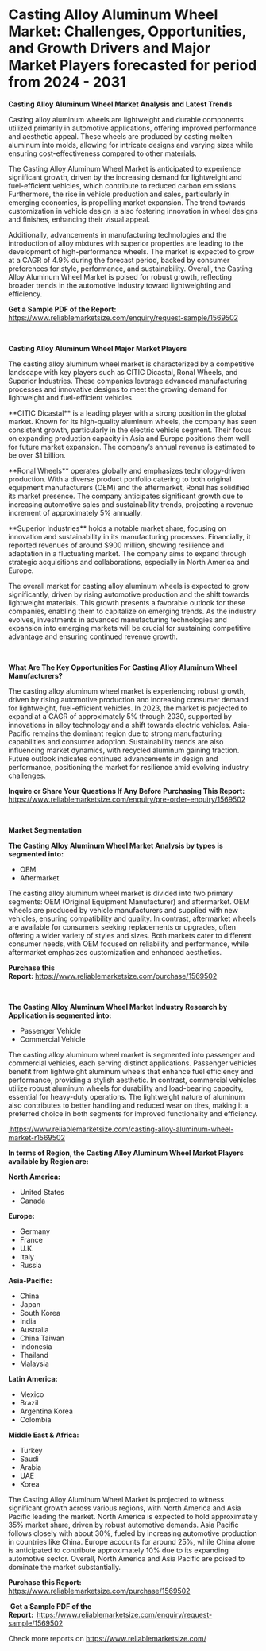 <p><h1>Casting Alloy Aluminum Wheel Market: Challenges, Opportunities, and Growth Drivers and Major Market Players forecasted for period from 2024 - 2031</h1></p><p><strong>Casting Alloy Aluminum Wheel Market Analysis and Latest Trends</strong></p>
<p><p>Casting alloy aluminum wheels are lightweight and durable components utilized primarily in automotive applications, offering improved performance and aesthetic appeal. These wheels are produced by casting molten aluminum into molds, allowing for intricate designs and varying sizes while ensuring cost-effectiveness compared to other materials.</p><p>The Casting Alloy Aluminum Wheel Market is anticipated to experience significant growth, driven by the increasing demand for lightweight and fuel-efficient vehicles, which contribute to reduced carbon emissions. Furthermore, the rise in vehicle production and sales, particularly in emerging economies, is propelling market expansion. The trend towards customization in vehicle design is also fostering innovation in wheel designs and finishes, enhancing their visual appeal.</p><p>Additionally, advancements in manufacturing technologies and the introduction of alloy mixtures with superior properties are leading to the development of high-performance wheels. The market is expected to grow at a CAGR of 4.9% during the forecast period, backed by consumer preferences for style, performance, and sustainability. Overall, the Casting Alloy Aluminum Wheel Market is poised for robust growth, reflecting broader trends in the automotive industry toward lightweighting and efficiency.</p></p>
<p><strong>Get a Sample PDF of the Report:&nbsp;</strong> <a href="https://www.reliablemarketsize.com/enquiry/request-sample/1569502?utm_campaign=1888&utm_medium=2&utm_source=Github&utm_content=ia&utm_term=29122024&utm_id=casting-alloy-aluminum-wheel">https://www.reliablemarketsize.com/enquiry/request-sample/1569502</a></p>
<p>&nbsp;</p>
<p><strong>Casting Alloy Aluminum Wheel Major Market Players</strong></p>
<p><p>The casting alloy aluminum wheel market is characterized by a competitive landscape with key players such as CITIC Dicastal, Ronal Wheels, and Superior Industries. These companies leverage advanced manufacturing processes and innovative designs to meet the growing demand for lightweight and fuel-efficient vehicles.</p><p>**CITIC Dicastal** is a leading player with a strong position in the global market. Known for its high-quality aluminum wheels, the company has seen consistent growth, particularly in the electric vehicle segment. Their focus on expanding production capacity in Asia and Europe positions them well for future market expansion. The company’s annual revenue is estimated to be over $1 billion.</p><p>**Ronal Wheels** operates globally and emphasizes technology-driven production. With a diverse product portfolio catering to both original equipment manufacturers (OEM) and the aftermarket, Ronal has solidified its market presence. The company anticipates significant growth due to increasing automotive sales and sustainability trends, projecting a revenue increment of approximately 5% annually.</p><p>**Superior Industries** holds a notable market share, focusing on innovation and sustainability in its manufacturing processes. Financially, it reported revenues of around $900 million, showing resilience and adaptation in a fluctuating market. The company aims to expand through strategic acquisitions and collaborations, especially in North America and Europe.</p><p>The overall market for casting alloy aluminum wheels is expected to grow significantly, driven by rising automotive production and the shift towards lightweight materials. This growth presents a favorable outlook for these companies, enabling them to capitalize on emerging trends. As the industry evolves, investments in advanced manufacturing technologies and expansion into emerging markets will be crucial for sustaining competitive advantage and ensuring continued revenue growth.</p></p>
<p>&nbsp;</p>
<p><strong>What Are The Key Opportunities For Casting Alloy Aluminum Wheel Manufacturers?</strong></p>
<p><p>The casting alloy aluminum wheel market is experiencing robust growth, driven by rising automotive production and increasing consumer demand for lightweight, fuel-efficient vehicles. In 2023, the market is projected to expand at a CAGR of approximately 5% through 2030, supported by innovations in alloy technology and a shift towards electric vehicles. Asia-Pacific remains the dominant region due to strong manufacturing capabilities and consumer adoption. Sustainability trends are also influencing market dynamics, with recycled aluminum gaining traction. Future outlook indicates continued advancements in design and performance, positioning the market for resilience amid evolving industry challenges.</p></p>
<p><strong>Inquire or Share Your Questions If Any Before Purchasing This Report:</strong> <a href="https://www.reliablemarketsize.com/enquiry/pre-order-enquiry/1569502?utm_campaign=1888&utm_medium=2&utm_source=Github&utm_content=ia&utm_term=29122024&utm_id=casting-alloy-aluminum-wheel">https://www.reliablemarketsize.com/enquiry/pre-order-enquiry/1569502</a></p>
<p>&nbsp;</p>
<p><strong>Market Segmentation</strong></p>
<p><strong>The Casting Alloy Aluminum Wheel Market Analysis by types is segmented into:</strong></p>
<p><ul><li>OEM</li><li>Aftermarket</li></ul></p>
<p><p>The casting alloy aluminum wheel market is divided into two primary segments: OEM (Original Equipment Manufacturer) and aftermarket. OEM wheels are produced by vehicle manufacturers and supplied with new vehicles, ensuring compatibility and quality. In contrast, aftermarket wheels are available for consumers seeking replacements or upgrades, often offering a wider variety of styles and sizes. Both markets cater to different consumer needs, with OEM focused on reliability and performance, while aftermarket emphasizes customization and enhanced aesthetics.</p></p>
<p><strong>Purchase this Report:&nbsp;</strong><a href="https://www.reliablemarketsize.com/purchase/1569502?utm_campaign=1888&utm_medium=2&utm_source=Github&utm_content=ia&utm_term=29122024&utm_id=casting-alloy-aluminum-wheel">https://www.reliablemarketsize.com/purchase/1569502</a></p>
<p>&nbsp;</p>
<p><strong>The Casting Alloy Aluminum Wheel Market Industry Research by Application is segmented into:</strong></p>
<p><ul><li>Passenger Vehicle</li><li>Commercial Vehicle</li></ul></p>
<p><p>The casting alloy aluminum wheel market is segmented into passenger and commercial vehicles, each serving distinct applications. Passenger vehicles benefit from lightweight aluminum wheels that enhance fuel efficiency and performance, providing a stylish aesthetic. In contrast, commercial vehicles utilize robust aluminum wheels for durability and load-bearing capacity, essential for heavy-duty operations. The lightweight nature of aluminum also contributes to better handling and reduced wear on tires, making it a preferred choice in both segments for improved functionality and efficiency.</p></p>
<p><a href="https://www.reliablemarketsize.com/casting-alloy-aluminum-wheel-market-r1569502?utm_campaign=1888&utm_medium=2&utm_source=Github&utm_content=ia&utm_term=29122024&utm_id=casting-alloy-aluminum-wheel">&nbsp;https://www.reliablemarketsize.com/casting-alloy-aluminum-wheel-market-r1569502</a></p>
<p><strong>In terms of Region, the Casting Alloy Aluminum Wheel Market Players available by Region are:</strong></p>
<p>
    <p> <strong> North America: </strong>
        <ul>
            <li>United States</li>
            <li>Canada</li>
        </ul>
        </p> 
    <p> <strong> Europe: </strong>
        <ul>
            <li>Germany</li>
            <li>France</li>
            <li>U.K.</li>
            <li>Italy</li>
            <li>Russia</li>
        </ul>
        </p> 
    <p> <strong> Asia-Pacific: </strong>
        <ul>
            <li>China</li>
            <li>Japan</li>
            <li>South Korea</li>
            <li>India</li>
            <li>Australia</li>
            <li>China Taiwan</li>
            <li>Indonesia</li>
            <li>Thailand</li>
            <li>Malaysia</li>
        </ul>
        </p> 
    <p> <strong> Latin America: </strong>
        <ul>
            <li>Mexico</li>
            <li>Brazil</li>
            <li>Argentina Korea</li>
            <li>Colombia</li>
        </ul>
        </p> 
    <p> <strong> Middle East & Africa: </strong>
        <ul>
            <li>Turkey</li>
            <li>Saudi</li>
            <li>Arabia</li>
            <li>UAE</li>
            <li>Korea</li>
        </ul>
    </p>
    </p>
<p><p>The Casting Alloy Aluminum Wheel Market is projected to witness significant growth across various regions, with North America and Asia Pacific leading the market. North America is expected to hold approximately 35% market share, driven by robust automotive demands. Asia Pacific follows closely with about 30%, fueled by increasing automotive production in countries like China. Europe accounts for around 25%, while China alone is anticipated to contribute approximately 10% due to its expanding automotive sector. Overall, North America and Asia Pacific are poised to dominate the market substantially.</p></p>
<p><strong>Purchase this Report: </strong><a href="https://www.reliablemarketsize.com/purchase/1569502?utm_campaign=1888&utm_medium=2&utm_source=Github&utm_content=ia&utm_term=29122024&utm_id=casting-alloy-aluminum-wheel">https://www.reliablemarketsize.com/purchase/1569502</a></p>
<p>&nbsp;<strong>Get a Sample PDF of the Report:&nbsp;&nbsp;</strong><a href="https://www.reliablemarketsize.com/enquiry/request-sample/1569502?utm_campaign=1888&utm_medium=2&utm_source=Github&utm_content=ia&utm_term=29122024&utm_id=casting-alloy-aluminum-wheel">https://www.reliablemarketsize.com/enquiry/request-sample/1569502</a></p>
<p><strong></strong></p>
<p>Check more reports on <a href="https://www.reliablemarketsize.com/?utm_campaign=1888&utm_medium=2&utm_source=Github&utm_content=ia&utm_term=29122024&utm_id=casting-alloy-aluminum-wheel">https://www.reliablemarketsize.com/</a></p>